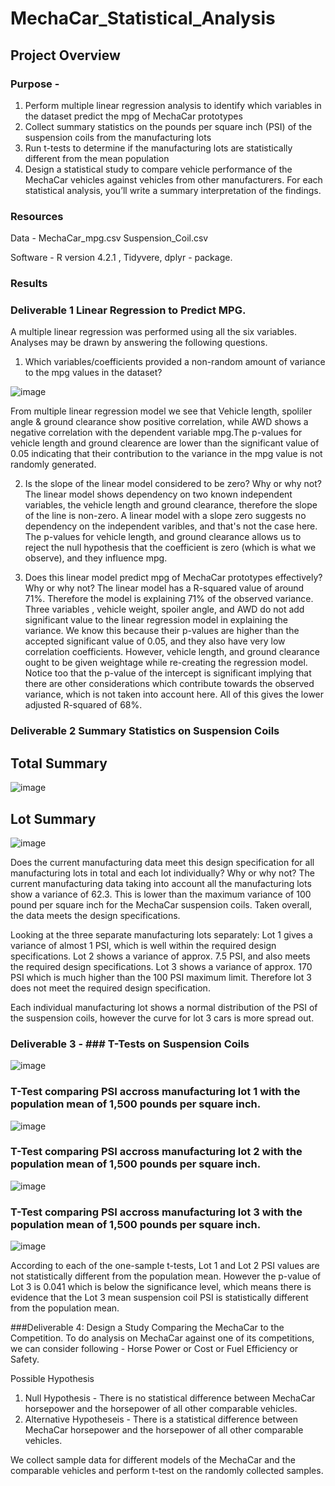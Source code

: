 # MechaCar_Statistical_Analysis
## Project Overview 

### Purpose - 
1. Perform multiple linear regression analysis to identify which variables in the dataset predict the mpg of MechaCar prototypes
2. Collect summary statistics on the pounds per square inch (PSI) of the suspension coils from the manufacturing lots
3. Run t-tests to determine if the manufacturing lots are statistically different from the mean population
4. Design a statistical study to compare vehicle performance of the MechaCar vehicles against vehicles from other manufacturers. For each statistical analysis, you’ll write a summary interpretation of the findings.


### Resources 
Data - MechaCar_mpg.csv
Suspension_Coil.csv

Software - R version 4.2.1 , Tidyvere, dplyr - package.

### Results 
### Deliverable 1 Linear Regression to Predict MPG.
A multiple linear regression was performed using all the six variables. Analyses may be drawn by answering the following questions.

1. Which variables/coefficients provided a non-random amount of variance to the mpg values in the dataset?

![image](https://user-images.githubusercontent.com/98556229/181816911-4281e4cf-5fbf-4b60-9580-46dc05279f8f.png)

From multiple linear regression model we see that Vehicle length, spoliler angle & ground clearance show positive correlation, while AWD shows a negative correlation with the dependent variable mpg.The p-values for vehicle length and ground clearence are lower than the significant value of 0.05 indicating that their contribution to the variance in the mpg value is not randomly generated.

2. Is the slope of the linear model considered to be zero? Why or why not?
    The linear model shows dependency on two known independent variables, the vehicle length and ground clearance, therefore the slope of the line is non-zero. A linear model with a slope zero suggests no dependency on the independent varibles, and that's not the case here.
    The p-values for vehicle length, and ground clearance allows us to reject the null hypothesis that the coefficient is zero (which is what we observe), and they influence mpg.

3. Does this linear model predict mpg of MechaCar prototypes effectively? Why or why not?
    The linear model has a R-squared value of around 71%. Therefore the model is explaining 71% of the observed variance. Three variables , vehicle weight, spoiler angle, and AWD do not add significant value to the linear regression model in explaining the variance. We know this because their p-values are higher than the accepted significant value of 0.05, and they also have very low correlation coefficients.
    However, vehicle length, and ground clearance ought to be given weightage while re-creating the regression model.
    Notice too that the p-value of the intercept is significant implying that there are other considerations which contribute towards the observed variance, which is not taken into account here. All of this gives the lower adjusted R-squared of 68%.   
    

### Deliverable 2 Summary Statistics on Suspension Coils
## Total Summary 

![image](https://user-images.githubusercontent.com/98556229/181818866-37c9e029-6a08-4964-bc75-6fb60756d47d.png)

## Lot Summary 

![image](https://user-images.githubusercontent.com/98556229/181818918-7eda6327-453c-4289-b5bd-cb3b3c1534e6.png)


Does the current manufacturing data meet this design specification for all manufacturing lots in total and each lot individually? Why or why not?
    The current manufacturing data taking into account all the manufacturing lots show a variance of 62.3. This is lower than the maximum variance of 100 pound per square inch for the MechaCar suspension coils. Taken overall, the data meets the design specifications.

Looking at the three separate manufacturing lots separately:
Lot 1 gives a variance of almost 1 PSI, which is well within the required design specifications.
Lot 2 shows a variance of approx. 7.5 PSI, and also meets the required design specifications.
Lot 3 shows a variance of approx. 170 PSI which is much higher than the 100 PSI maximum limit. Therefore lot 3 does not meet the required design specification.

Each individual manufacturing lot shows a normal distribution of the PSI of the suspension coils, however the curve for lot 3 cars is more spread out.


### Deliverable 3 - ### T-Tests on Suspension Coils

![image](https://user-images.githubusercontent.com/98556229/181819252-00be0341-5878-4d74-9a82-fb4e02436a6e.png)


### T-Test comparing PSI accross manufacturing lot 1 with the population mean of 1,500 pounds per square inch.

![image](https://user-images.githubusercontent.com/98556229/181819370-0686068c-3005-4f7f-b702-dbab3fcb96e8.png)

### T-Test comparing PSI accross manufacturing lot 2 with the population mean of 1,500 pounds per square inch.

![image](https://user-images.githubusercontent.com/98556229/181819462-140e8ab0-2b53-4e8f-96b0-961c146cd947.png)

### T-Test comparing PSI accross manufacturing lot 3 with the population mean of 1,500 pounds per square inch.
![image](https://user-images.githubusercontent.com/98556229/181819545-79af863f-60da-41f4-b3d7-27ca717cc5d3.png)

According to each of the one-sample t-tests, Lot 1 and Lot 2 PSI values are not statistically different from the population mean. However the p-value of Lot 3 is 0.041 which is below the significance level, which means there is evidence that the Lot 3 mean suspension coil PSI is statistically different from the population mean.


###Deliverable 4: Design a Study Comparing the MechaCar to the Competition.
To do analysis on MechaCar against one of its competitions, we can consider following -
Horse Power or Cost or Fuel Efficiency or Safety.

Possible Hypothesis 
1. Null Hypothesis - There is no statistical difference between MechaCar horsepower and the horsepower of all other comparable vehicles. 
2. Alternative Hypotheseis - There is a statistical difference between MechaCar horsepower and the horsepower of all other comparable vehicles.

We collect sample data for different models of the MechaCar and the comparable vehicles and perform t-test on the randomly collected samples.



